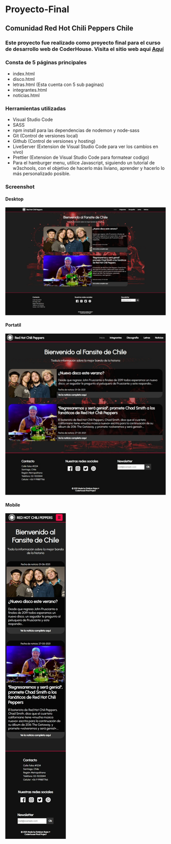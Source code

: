# Proyecto-Final
## Comunidad Red Hot Chili Peppers Chile

### Este proyecto fue realizado como proyecto final para el curso de desarrollo web de CoderHouse. Visita el sitio web aqui [Aquí](https://istvian.github.io/Proyecto-Final/)

### Consta de 5 páginas principales
- index.html
- disco.html
- letras.html (Esta cuenta con 5 sub paginas)
- integrantes.html
- noticias.html

### Herramientas utilizadas
- Visual Studio Code
- SASS
- npm install para las dependencias de nodemon y node-sass
- Git (Control de versiones local)
- Github (Control de versiones y hosting)
- LiveServer (Extension de Visual Studio Code para ver los cambios en vivo)
- Prettier (Extension de Visual Studio Code para formatear codigo)
- Para el hamburger menu, utilice Javascript, siguiendo un tutorial de w3schools, con el objetivo de hacerlo más liviano, aprender y hacerlo lo más personalizado posible.

### Screenshot

#### Desktop
![Página principal Desktop](https://raw.githubusercontent.com/istvian/Proyecto-Final/master/readme-content/index-desktop.jpeg)

#### Portatil
![Página principal Portatil](https://raw.githubusercontent.com/istvian/Proyecto-Final/master/readme-content/index-portatil.jpeg)

#### Mobile
![Página principal Mobile](https://raw.githubusercontent.com/istvian/Proyecto-Final/master/readme-content/index-mobile.jpeg)


